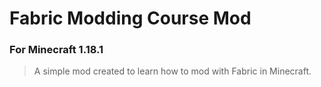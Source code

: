 # Fabric Modding Course Mod
### For Minecraft 1.18.1



> A simple mod created to learn how to mod with Fabric in Minecraft.

